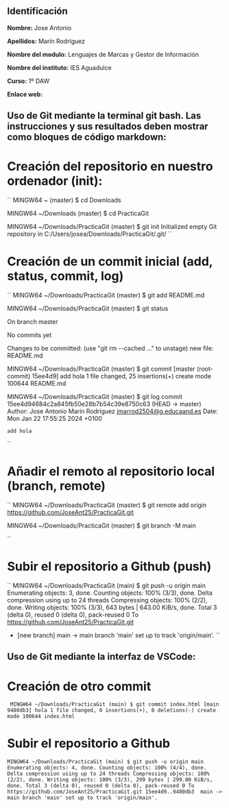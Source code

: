 ## Identificación

**Nombre:** Jose Antonio

**Apellidos:** Marín Rodríguez

**Nombre del modulo:** Lenguajes de Marcas y Gestor de Información

**Nombre del instituto:** IES Aguadulce

**Curso:** 1º DAW

**Enlace web:** 

## Uso de Git mediante la terminal git bash. Las instrucciones y sus resultados deben mostrar como **bloques de código markdown:**

# Creación del repositorio en nuestro ordenador (init):

``
MINGW64 ~ (master)
$ cd Downloads

 MINGW64 ~/Downloads (master)
$ cd PracticaGit

 MINGW64 ~/Downloads/PracticaGit (master)
$ git init
Initialized empty Git repository in C:/Users/josea/Downloads/PracticaGit/.git/
``

# Creación de un commit inicial (add, status, commit, log)

``
 MINGW64 ~/Downloads/PracticaGit (master)
$ git add README.md

 MINGW64 ~/Downloads/PracticaGit (master)
$ git status

On branch master

No commits yet

Changes to be committed:
  (use "git rm --cached <file>..." to unstage)
        new file:   README.md

 MINGW64 ~/Downloads/PracticaGit (master)
$ git commit
[master (root-commit) 15ee4d9] add hola
 1 file changed, 25 insertions(+)
 create mode 100644 README.md

 MINGW64 ~/Downloads/PracticaGit (master)
$ git log
commit 15ee4d94684c2a845fb50e28b7b54c39e8750c63 (HEAD -> master)
Author: Jose Antonio Marín Rodríguez <jmarrod2504@g.educaand.es>
Date:   Mon Jan 22 17:55:25 2024 +0100

    add hola


``

# Añadir el remoto al repositorio local (branch, remote)

`` 
 MINGW64 ~/Downloads/PracticaGit (master)
$ git remote add origin https://github.com/JoseAnt25/PracticaGit.git

 MINGW64 ~/Downloads/PracticaGit (master)
$ git branch -M main



``

# Subir el repositorio a Github (push)

``
MINGW64 ~/Downloads/PracticaGit (main)
$ git push -u origin main
Enumerating objects: 3, done.
Counting objects: 100% (3/3), done.
Delta compression using up to 24 threads
Compressing objects: 100% (2/2), done.
Writing objects: 100% (3/3), 643 bytes | 643.00 KiB/s, done.
Total 3 (delta 0), reused 0 (delta 0), pack-reused 0
To https://github.com/JoseAnt25/PracticaGit.git
 * [new branch]      main -> main
branch 'main' set up to track 'origin/main'.
``


## Uso de Git mediante la interfaz de VSCode:

# Creación de otro commit

``
MINGW64 ~/Downloads/PracticaGit (main)
$ git commit index.html
[main 9480db3] hola
 1 file changed, 0 insertions(+), 0 deletions(-)
 create mode 100644 index.html``

 # Subir el repositorio a Github

 ``MINGW64 ~/Downloads/PracticaGit (main)
$ git push -u origin main
Enumerating objects: 4, done.
Counting objects: 100% (4/4), done.
Delta compression using up to 24 threads
Compressing objects: 100% (2/2), done.
Writing objects: 100% (3/3), 299 bytes | 299.00 KiB/s, done.
Total 3 (delta 0), reused 0 (delta 0), pack-reused 0
To https://github.com/JoseAnt25/PracticaGit.git
   15ee4d9..9480db3  main -> main
branch 'main' set up to track 'origin/main'.
``

